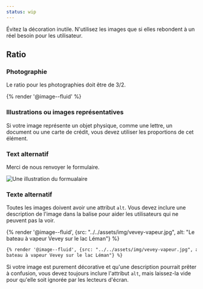 ```yaml
---
status: wip
---
```


Évitez la décoration inutile. N'utilisez les images que si elles rebondent à un
réel besoin pour les utilisateur.

## Ratio

### Photographie

Le ratio pour les photographies doit être de 3/2.

<div class="foehn-example">
{% render '@image--fluid' %}
</div>

### Illustrations ou images représentatives

Si votre image représente un objet physique, comme une lettre, un document ou
une carte de crédit, vous devez utiliser les proportions de cet élément.  

### Text alternatif

<div class="foehn-example">
<p>Merci de nous renvoyer le formulaire.</p>
<img src="{{ '/assets/img/a4-document.gif'| path }}" alt="Une illustration du
formualaire">
</div>

### Texte alternatif

Toutes les images doivent avoir une attribut `alt`. Vous devez inclure une
description de l'image dans la balise pour aider les utilisateurs qui ne peuvent
pas la voir.

<div class="foehn-example">
{% render '@image--fluid', {src: "../../assets/img/vevey-vapeur.jpg", 
alt: "Le bateau à vapeur Vevey sur le lac Léman"} %}
</div>

```html
{% render '@image--fluid', {src: "../../assets/img/vevey-vapeur.jpg", alt: "Le
bateau à vapeur Vevey sur le lac Léman"} %}
```

Si votre image est purement décorative et qu'une description pourrait prêter à
confusion, vous devez toujours inclure l'attribut `alt`, mais laissez-la vide 
pour qu'elle soit ignorée par les lecteurs d'écran.

